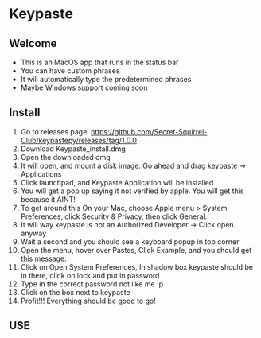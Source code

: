 # Keypaste

## Welcome
* This is an MacOS app that runs in the status bar
* You can have custom phrases
* It will automatically type the predetermined phrases
* Maybe Windows support coming soon

## Install
1. Go to releases page: https://github.com/Secret-Squirrel-Club/keypastepy/releases/tag/1.0.0
2. Download Keypaste_install.dmg
3. Open the downloaded dmg
4. It will open, and mount a disk image. Go ahead and drag keypaste -> Applications
5. Click launchpad, and Keypaste Application will be installed
6. You will get a pop up saying it not verified by apple. You will get this because it AINT! 
7. To get around this On your Mac, choose Apple menu  > System Preferences, click Security & Privacy, then click General.
8. It will way keypaste is not an Authorized Developer -> Click open anyway 
9. Wait a second and you should see a keyboard popup in top corner 
10. Open the menu, hover over Pastes, Click Example, and you should get this message: 
11. Click on Open System Preferences, In shadow box keypaste should be in there, click on lock and put in password
12. Type in the correct password not like me :p 
13. Click on the box next to keypaste
14. Profit!!! Everything should be good to go! 

## USE
